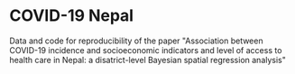# COVID-19 Nepal
Data and code for reproducibility of the paper "Association between COVID-19 incidence and socioeconomic indicators and level of access to health care in Nepal: a disatrict-level Bayesian spatial regression analysis"
